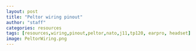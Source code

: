 ```yaml
---
layout: post
title: "Peltor wiring pinout"
author: "staff"
categories: resources
tags: [resources,wiring,pinout,peltor,nato,j11,tp120, earpro, headset]
image: PeltorWiring.png
---
```


